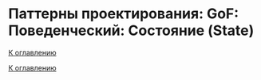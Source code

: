 # Паттерны проектирования: GoF: Поведенческий: Состояние (State)

<!--
https://refactoring.guru/ru/design-patterns/catalog
-->

[К оглавлению](../../../README.md)



[К оглавлению](../../../README.md)
